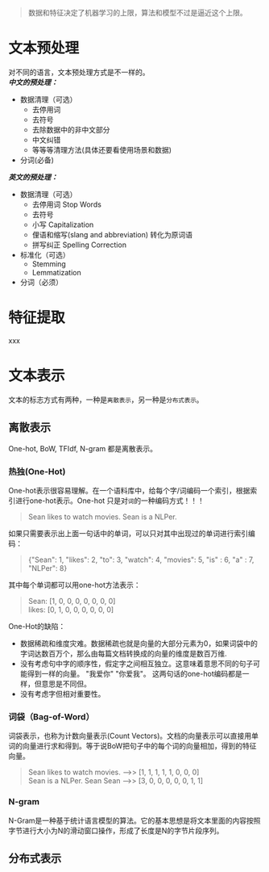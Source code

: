 >数据和特征决定了机器学习的上限，算法和模型不过是逼近这个上限。

# 文本预处理
对不同的语言，文本预处理方式是不一样的。   
***中文的预处理：***
+ 数据清理（可选）
  + 去停用词
  + 去符号
  + 去除数据中的非中文部分
  + 中文纠错
  + 等等等清理方法(具体还要看使用场景和数据)
+ 分词(必备)

***英文的预处理：***
+ 数据清理（可选）
  + 去停用词 Stop Words
  + 去符号
  + 小写 Capitalization
  + 俚语和缩写(slang and abbreviation) 转化为原词语
  + 拼写纠正 Spelling Correction 
+ 标准化（可选）
  + Stemming
  + Lemmatization
+ 分词（必须）

# 特征提取
xxx

# 文本表示
文本的标志方式有两种，一种是`离散表示`，另一种是`分布式表示`。


## 离散表示
One-hot, BoW, TFIdf, N-gram 都是离散表示。
### 热独(One-Hot)
One-hot表示很容易理解。在一个语料库中，给每个字/词编码一个索引，根据索引进行one-hot表示。One-hot 只是对`词`的一种编码方式！！！
> Sean likes to watch movies. 
> Sean is a NLPer.

如果只需要表示出上面一句话中的单词，可以只对其中出现过的单词进行索引编码：

> {"Sean": 1, "likes": 2, "to": 3, "watch": 4, "movies": 5, "is" : 6, "a" : 7, "NLPer": 8}

其中每个单词都可以用one-hot方法表示：
> Sean: [1, 0, 0, 0, 0, 0, 0, 0]  
> likes: [0, 1, 0, 0, 0, 0, 0, 0]

One-Hot的缺陷： 
+ 数据稀疏和维度灾难。数据稀疏也就是向量的大部分元素为0，如果词袋中的字词达数百万个，那么由每篇文档转换成的向量的维度是数百万维.
+ 没有考虑句中字的顺序性，假定字之间相互独立。这意味着意思不同的句子可能得到一样的向量。 "我爱你" "你爱我"。 这两句话的one-hot编码都是一样，但意思是不同但。
+ 没有考虑字但相对重要性。
### 词袋（Bag-of-Word）
词袋表示，也称为计数向量表示(Count Vectors)。文档的向量表示可以直接用单词的向量进行求和得到。等于说BoW把句子中的每个词的向量相加，得到的特征向量。
> Sean likes to watch movies. -->> [1, 1, 1, 1, 1, 0, 0, 0]  
> Sean is a NLPer. Sean Sean -->> [3, 0, 0, 0, 0, 0, 1, 1]  


### N-gram
N-Gram是一种基于统计语言模型的算法。它的基本思想是将文本里面的内容按照字节进行大小为N的滑动窗口操作，形成了长度是N的字节片段序列。

## 分布式表示
